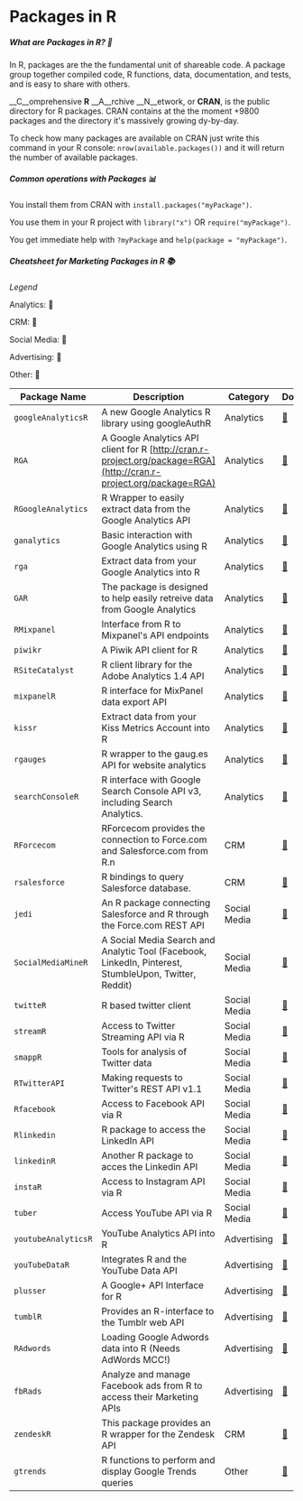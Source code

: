 # Packages in R

##### What are Packages in R? 💾

In R, packages are the the fundamental unit of shareable code.
A package group together compiled code, R functions, data, documentation, and tests, and is easy to share with others.

__C__omprehensive __R__ __A__rchive __N__etwork, or __CRAN__, is the public directory for R packages.
CRAN contains at the the moment +9800 packages and the directory it's massively growing dy-by-day.

To check how many packages are available on CRAN just write this command in your R console:
`nrow(available.packages())` and it will return the number of available packages.

##### Common operations with Packages 📊

You install them from CRAN with `install.packages("myPackage")`.

You use them in your R project with `library("x")` OR `require("myPackage")`.

You get immediate help with `?myPackage` and `help(package = "myPackage")`.


##### Cheatsheet for Marketing Packages in R 📚

_Legend_

Analytics: 📕

CRM: 📙

Social Media: 📘

Advertising: 📗

Other: 📑

| Package Name                 | Description                         | Category                          | Doc                                  |
|---------------------------------------|--------------------------------|-------------------------------|------------------------------------------------|
| `googleAnalyticsR` | A new Google Analytics R library using googleAuthR | Analytics | [📕](https://github.com/MarkEdmondson1234/googleAnalyticsR) |
| `RGA` | A Google Analytics API client for R [http://cran.r-project.org/package=RGA](http://cran.r-project.org/package=RGA) | Analytics | [📕](https://github.com/artemklevtsov/RGA) |
| `RGoogleAnalytics` | R Wrapper to easily extract data from the Google Analytics API | Analytics | [📕](https://github.com/Tatvic/RGoogleAnalytics) |
| `ganalytics` | Basic interaction with Google Analytics using R | Analytics | [📕](https://github.com/jdeboer/ganalytics) |
| `rga` | Extract data from your Google Analytics into R | Analytics | [📕](https://github.com/skardhamar/rga) |
| `GAR` | The package is designed to help easily retreive data from Google Analytics | Analytics | [📕](https://github.com/andrewgeisler/GAR) |
| `RMixpanel` | Interface from R to Mixpanel's API endpoints | Analytics | [📕](https://github.com/7factory/RMixpanel) |
| `piwikr` | A Piwik API client for R  | Analytics | [📕](https://github.com/amarder/piwikr) |
| `RSiteCatalyst` | R client library for the Adobe Analytics 1.4 API | Analytics | [📕](#ami-gotchas-and-limitations) |
| `mixpanelR` | R interface for MixPanel data export API | Analytics | [📕](https://github.com/realAkhmed/mixpanelR) |
| `kissr` | Extract data from your Kiss Metrics Account into R  | Analytics | [📕](https://github.com/unbounce/kissr) |
| `rgauges` | R wrapper to the gaug.es API for website analytics | Analytics | [📕](https://github.com/ropensci/rgauges) |
| `searchConsoleR` | R interface with Google Search Console API v3, including Search Analytics. | Analytics | [📕](https://github.com/MarkEdmondson1234/searchConsoleR) |
| `RForcecom` | RForcecom provides the connection to Force.com and Salesforce.com from R.n | CRM | [📙](https://github.com/hiratake55/RForcecom) |
| `rsalesforce` | R bindings to query Salesforce database.| CRM | [📙](https://github.com/mebaran/rsalesforce) |
| `jedi` | An R package connecting Salesforce and R through the Force.com REST API | Social Media | [📘](https://github.com/nteetor/jedi) |
| `SocialMediaMineR ` | A Social Media Search and Analytic Tool (Facebook, LinkedIn, Pinterest, StumbleUpon, Twitter, Reddit) | Social Media | [📘](https://cran.r-project.org/web/packages/SocialMediaMineR/index.html) |
| `twitteR` | R based twitter client | Social Media | [📘](https://github.com/geoffjentry/twitteR) |
| `streamR` | Access to Twitter Streaming API via R | Social Media  |  [📘](https://github.com/pablobarbera/streamR) |
| `smappR` | Tools for analysis of Twitter data | Social Media | [📘](https://github.com/SMAPPNYU/smappR) |
| `RTwitterAPI ` | Making requests to Twitter's REST API v1.1 | Social Media | [📘](https://github.com/joyofdata/RTwitterAPI) |
| `Rfacebook` | Access to Facebook API via R | Social Media | [📘](https://github.com/pablobarbera/Rfacebook) |
| `Rlinkedin` | R package to access the LinkedIn API| Social Media | [📘](https://github.com/mpiccirilli/Rlinkedin) |
| `linkedinR` | Another R package to acces the Linkedin API| Social Media | [📘](https://github.com/RossiLorenzo/linkedinR) |
| `instaR` | Access to Instagram API via R | Social Media | [📘](https://github.com/pablobarbera/instaR) |
| `tuber` | Access YouTube API via R | Social Media | [📘](https://github.com/soodoku/tuber) |
| `youtubeAnalyticsR` | YouTube Analytics API into R | Advertising | [📗](https://github.com/MarkEdmondson1234/youtubeAnalyticsR) |
| `youTubeDataR ` | Integrates R and the YouTube Data API | Advertising | [📗](https://github.com/JohnCoene/youTubeDataR) |
| `plusser` | A Google+ API Interface for R | Advertising | [📗](https://github.com/tophcito/plusser) |
| `tumblR` | Provides an R-interface to the Tumblr web API | Advertising | [📗](https://cran.r-project.org/web/packages/tumblR/index.html) |
| `RAdwords` | Loading Google Adwords data into R (Needs AdWords MCC!) | Advertising | [📗](https://github.com/jburkhardt/RAdwords) |
| `fbRads` | Analyze and manage Facebook ads from R to access their Marketing APIs | Advertising |[📗](https://github.com/cardcorp/fbRads) |
| `zendeskR` | This package provides an R wrapper for the Zendesk API | CRM | [📙](https://cran.r-project.org/web/packages/zendeskR/index.html) |
| `gtrends ` | R functions to perform and display Google Trends queries | Other | [📑](https://github.com/PMassicotte/gtrendsR) |
